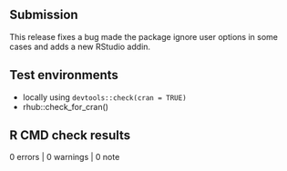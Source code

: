 ## Submission

This release fixes a bug made the package ignore user options in some cases and adds a new RStudio addin.

## Test environments

- locally using `devtools::check(cran = TRUE)`
- rhub::check_for_cran()

## R CMD check results

0 errors | 0 warnings | 0 note
